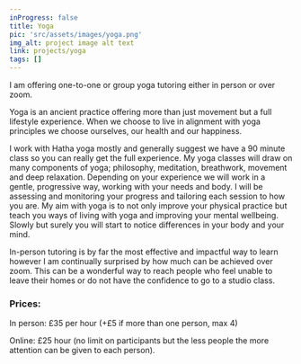 ```yaml
---
inProgress: false
title: Yoga
pic: 'src/assets/images/yoga.png'
img_alt: project image alt text
link: projects/yoga
tags: []
---
```


I am offering one-to-one or group yoga tutoring either in person or over zoom.

Yoga is an ancient practice offering more than just movement but a full lifestyle experience. When we choose to live in alignment with yoga principles we choose ourselves, our health and our happiness.

I work with Hatha yoga mostly and generally suggest we have a 90 minute class so you can really get the full experience. My yoga classes will draw on many components of yoga; philosophy, meditation, breathwork, movement and deep relaxation. Depending on your experience we will work in a gentle, progressive way, working with your needs and body. I will be assessing and monitoring your progress and tailoring each session to how you are. My aim with yoga is to not only improve your physical practice but teach you ways of living with yoga and improving your mental wellbeing. Slowly but surely you will start to notice differences in your body and your mind.

In-person tutoring is by far the most effective and impactful way to learn however I am continually surprised by how much can be achieved over zoom. This can be a wonderful way to reach people who feel unable to leave their homes or do not have the confidence to go to a studio class.

<h3> Prices:  </h3>
In person: £35 per hour (+£5 if more than one person, max 4)

Online: £25 hour (no limit on participants but the less people the more attention can be given to each person).
